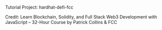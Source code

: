 Tutorial Project: hardhat-defi-fcc

Credit: Learn Blockchain, Solidity, and Full Stack Web3 Development with JavaScript – 32-Hour Course by Patrick Collins & FCC